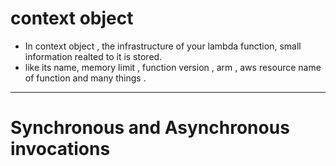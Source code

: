 # context object 

- In context object , the infrastructure of your lambda function, small information realted to it is stored.
- like its name, memory limit , function version , arm , aws resource name of function and many things . 


---

# Synchronous and Asynchronous invocations 

